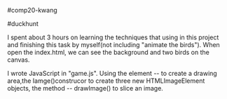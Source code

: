 #comp20-kwang

#duckhunt

I spent about 3 hours on learning the techniques that using in this project and finishing this task by myself(not including "animate the birds"). When open the index.html, we can see the background and two birds on the canvas.

I wrote JavaScript in "game.js". Using the element -- <canvas> to create a drawing area,the Iamge()construcor to create three new HTMLImageElement objects, the method -- drawImage() to slice an image. 